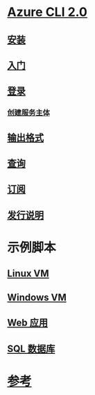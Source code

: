 # [Azure CLI 2.0](overview.md)
## [安装](install-azure-cli.md)
## [入门](get-started-with-azure-cli.md)
## [登录](authenticate-azure-cli.md)
### [创建服务主体](create-an-azure-service-principal-azure-cli.md)
## [输出格式](format-output-azure-cli.md)
## [查询](query-azure-cli.md)
## [订阅](manage-azure-subscriptions-azure-cli.md)
## [发行说明](release-notes-azure-cli.md)
# 示例脚本
## [Linux VM](/azure/virtual-machines/linux/cli-samples?toc=%2fcli%2fazure%2ftoc.json&bc=%2fcli%2fazure%2fbreadcrumb%2ftoc.json)
## [Windows VM](/azure/virtual-machines/windows/cli-samples?toc=%2fcli%2fazure%2ftoc.json&bc=%2fcli%2fazure%2fbreadcrumb%2ftoc.json)
## [Web 应用](/azure/app-service-web/app-service-cli-samples?toc=%2fcli%2fazure%2ftoc.json&bc=%2fcli%2fazure%2fbreadcrumb%2ftoc.json)
## [SQL 数据库](/azure/sql-database/sql-database-cli-samples?toc=%2fcli%2fazure%2ftoc.json&bc=%2fcli%2fazure%2fbreadcrumb%2ftoc.json)
# [参考](../docs-ref-autogen/refTOC.md)
